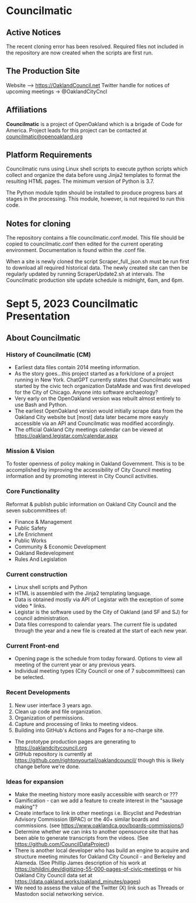 # Councilmatic

## Active Notices

The recent cloning error has been resolved. Required files not included in the repository are now created when the scripts are first run. 

## The Production Site

Website –> https://OaklandCouncil.net
Twitter handle for notices of upcoming meetings -> @OaklandCityCncl

## Affiliations
**Councilmatic** is a project of OpenOakland which is a brigade of Code for America. Project leads for this project can be contacted at councilmatic@openoakland.org

## Platform Requirements

Councilmatic runs using Linux shell scripts to execute python scripts which collect and organize the data before usng Jinja2 templates to format the resulting HTML pages. The minimum version of Python is 3.7.

The Python module tqdm should be installed to produce progress bars at stages in the processing. This module, however, is not required  to run this code.

## Notes for cloning

The repository contains a file councilmatic.conf.model. This file should be copied to councilmatic.conf then edited for the current operating environment.  Documentation is found within the .conf file.

When a site is newly cloned the script Scraper_full_json.sh must be run first to download all required historical data.  The newly created site can then be regularly updated by running ScraperUpdate2.sh at intervals.  The Councilmatic production site update schedule is midnight, 6am, and 6pm.

# Sept 5, 2023 Councilmatic Presentation
## About Councilmatic
### History of Councilmatic (CM)
* Earliest data files contain 2014 meeting information.
* As the story goes...this project started as a fork/clone of a project running in New York. ChatGPT currently states that Councilmatic was started by the civic tech organization DataMade and was first developed for the City of Chicago. Anyone into software archaeology?
* Very early on the OpenOakland version was rebuilt almost entirely to use Bash and Python.
* The earliest OpenOakland version would initially scrape data from the Oakland City website but [most] data later became more easyly accessible via an API and Councilmatic was modified accordingly.
* The official Oakland City meetings calendar can be viewed at https://oakland.legistar.com/calendar.aspx

### Mission & Vision
To foster openness of policy making in Oakland Government. This is to be accomplished by improving the accessibility of City Council meeting information and by promoting interest in City Council activities.

### Core Functionality
Reformat & publish public information on Oakland City Council and the seven subcommittees of:
* Finance & Management
* Public Safety
* Life Enrichment
* Public Works
* Community & Economic Development
* Oakland Redevelopment
* Rules And Legislation

### Current construction
* Linux shell scripts and Python
* HTML is assembled with the Jinja2 templating language.
* Data is obtained mostly via API of Legistar with the exception of some video * links.
* Legistar is the software used by the City of Oakland (and SF and SJ) for council administration.
* Data files correspond to calendar years. The current file is updated through the year and a new file is created at the start of each new year.
### Current Front-end
* Opening page is the schedule from today forward.
Options to view all meeting of the current year or any previous years.
* Individual meeting types (City Council or one of 7 subcommittees) can be selected.

### Recent Developments
1. New user interface 3 years ago.
2. Clean up code and file organization.
3. Organization of permissions.
4. Capture and processing of links to meeting videos.
5. Building into GitHub's Actions and Pages for a no-charge site.
  * The prototype production pages are generating to https://oaklandcitycouncil.org
  * GitHub repository is currently at https://github.com/rightonyourtail/oaklandcouncil/ though this is likely change before we're done.

### Ideas for expansion
* Make the meeting history more easily accessible with search or ???
* Gamification - can we add a feature to create interest in the "sausage making"?
* Create interface to link in other meetings i.e. Bicyclist and Pedestrian Advisory Commission (BPAC) or the 40+ similar boards and commissions. (see https://www.oaklandca.gov/boards-commissions/)
* Determine whether we can inks to another opensource site that has been able to generate transcripts from the videos. (See https://github.com/CouncilDataProject)
* There is another local developer who has build an engine to acquire and structure meeting minutes for Oakland City Council - and Berkeley and Alameda. (See Phillip James description of his work at https://phildini.dev/digitizing-55-000-pages-of-civic-meetings or his Oakland City Council data set at https://data.oakland.works/oakland_minutes/pages)
* We need to assess the value of the Twitter (X) link such as Threads or Mastodon social networking service.


